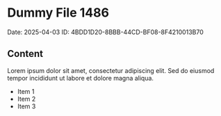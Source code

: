 # Dummy File 1486

Date: 2025-04-03
ID: 4BDD1D20-8BBB-44CD-BF08-8F4210013B70

## Content

Lorem ipsum dolor sit amet, consectetur adipiscing elit.
Sed do eiusmod tempor incididunt ut labore et dolore magna aliqua.

* Item 1
* Item 2
* Item 3

